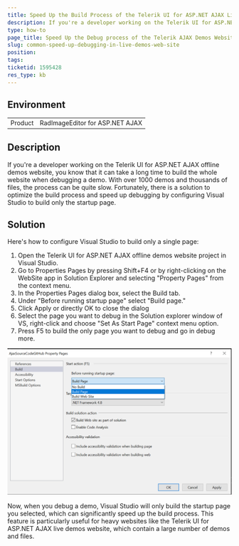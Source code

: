 ```yaml
---
title: Speed Up the Build Process of the Telerik UI for ASP.NET AJAX Live Demos Website in Visual Studio
description: If you're a developer working on the Telerik UI for ASP.NET AJAX live demos website, you know that it can take a long time to build the whole website when debugging a demo. Check out this article to learn how to speed up this process - Telerik.Web.UI
type: how-to
page_title: Speed Up the Debug process of the Telerik AJAX Demos Website in Visual Studio
slug: common-speed-up-debugging-in-live-demos-web-site
position: 
tags: 
ticketid: 1595428
res_type: kb
---
```


## Environment
<table>
	<tbody>
		<tr>
			<td>Product</td>
			<td>RadImageEditor for ASP.NET AJAX</td>
		</tr>
	</tbody>
</table>


## Description
If you're a developer working on the Telerik UI for ASP.NET AJAX offline demos website, you know that it can take a long time to build the whole website when debugging a demo. With over 1000 demos and thousands of files, the process can be quite slow. Fortunately, there is a solution to optimize the build process and speed up debugging by configuring Visual Studio to build only the startup page.

## Solution
Here's how to configure Visual Studio to build only a single page:

1. Open the Telerik UI for ASP.NET AJAX offline demos website project in Visual Studio.
2. Go to Properties Pages by pressing Shift+F4 or by right-clicking on the WebSite app in Solution Explorer and selecting "Property Pages" from the context menu.
3. In the Properties Pages dialog box, select the Build tab.
4. Under "Before running startup page" select "Build page."
5. Click Apply or directly OK to close the dialog
6. Select the page you want to debug in the Solution explorer window of VS, right-click and choose "Set As Start Page" context menu option.
7. Press F5 to build the only page you want to debug and go in debug more.

![Build a single page dialog](images/common-build_single_page.png)

Now, when you debug a demo, Visual Studio will only build the startup page you selected, which can significantly speed up the build process. This feature is particularly useful for heavy websites like the Telerik UI for ASP.NET AJAX live demos website, which contain a large number of demos and files.

 
   